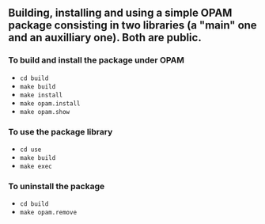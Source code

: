 ## Building, installing and using a simple OPAM package consisting in two libraries (a "main" one and an auxilliary one). Both are public. 

### To build and install the package under OPAM

- `cd build`
- `make build`
- `make install`
- `make opam.install`
- `make opam.show`

### To use the package library

- `cd use`
- `make build`
- `make exec`

### To uninstall the package

- `cd build`
- `make opam.remove`
